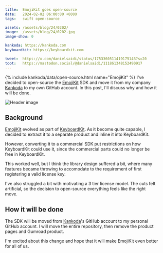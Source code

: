 ```yaml
---
title:  EmojiKit goes open-source
date:   2024-02-02 06:00:00 +0000
tags:   swift open-source

assets: /assets/blog/24/0202/
image:  /assets/blog/24/0202.jpg
image-show: 0

kankoda: https://kankoda.com
keyboardkit: https://keyboardkit.com

tweet:  https://x.com/danielsaidi/status/1753360511419175143?s=20
toot:   https://mastodon.social/@danielsaidi/111861348152490917
---
```


{% include kankoda/data/open-source.html name="EmojiKit" %}
I've decided to open-source the [EmojiKit]({{project.url}}) SDK and move it from my company [Kankoda]({{page.kankoda}}) to my own GitHub account. In this post, I'll discuss why and how it will be done.

![Header image]({{project.header}})


## Background

[EmojiKit]({{project.url}}) evolved as part of [KeyboardKit]({{page.keyboardkit}}). As it become quite capable, I decided to extract it to a separate product and inline it into KeyboardKit. 

However, converting it to a commercial SDK put restrictions on how KeyboardKit could use it, since the commercial parts could no longer be free in KeyboardKit. 

This worked well, but I think the library design suffered a bit, where many features became throwing to accomodate to the requirement of first registering a valid license key.

I've also struggled a bit with motivating a 3 tier license model. The cuts felt artificial, so the decision to open-source everything feels like the right move.


## How it will be done

The SDK will be moved from [Kankoda]({{site.urls.kankoda}})'s GitHub account to my personal GitHub account. I will move the entire repository, then remove the product pages and Gumroad product.

I'm excited about this change and hope that it will make EmojiKit even better for all of us.